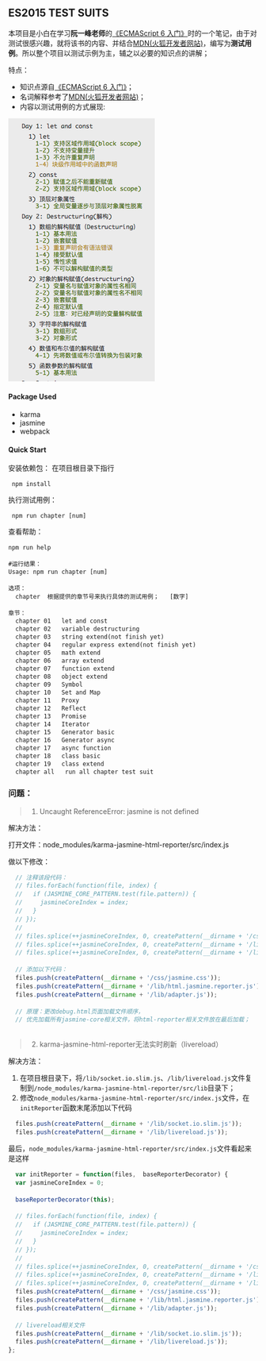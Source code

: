 ## ES2015 TEST SUITS
本项目是小白在学习**阮一峰老师**的[《ECMAScript 6 入门》](http://es6.ruanyifeng.com/)时的一个笔记，由于对测试很感兴趣，就将该书的内容、并结合[MDN(火狐开发者网站)](https://developer.mozilla.org/en-US/)，编写为**测试用例**。所以整个项目以测试示例为主，辅之以必要的知识点的讲解；

特点：

* 知识点源自[《ECMAScript 6 入门》](http://es6.ruanyifeng.com/)；
* 名词解释参考了[MDN(火狐开发者网站)](https://developer.mozilla.org/en-US/)；
* 内容以测试用例的方式展现:

 ![content](./lib/img/c1.png)

#### Package Used
* karma
* jasmine
* webpack


#### Quick Start
安装依赖包：
在项目根目录下指行

```shell
 npm install
```

执行测试用例：

```shell
 npm run chapter [num] 
```

查看帮助：

```shell
npm run help

#运行结果：
Usage: npm run chapter [num]

选项：
  chapter  根据提供的章节号来执行具体的测试用例；   [数字]

章节：
  chapter 01   let and const
  chapter 02   variable destructuring
  chapter 03   string extend(not finish yet)
  chapter 04   regular express extend(not finish yet)
  chapter 05   math extend
  chapter 06   array extend
  chapter 07   function extend
  chapter 08   object extend
  chapter 09   Symbol
  chapter 10   Set and Map
  chapter 11   Proxy
  chapter 12   Reflect
  chapter 13   Promise
  chapter 14   Iterator
  chapter 15   Generator basic
  chapter 16   Generator async
  chapter 17   async function
  chapter 18   class basic
  chapter 19   class extend
  chapter all   run all chapter test suit
```

### 问题：

> 1. Uncaught ReferenceError: jasmine is not defined 

解决方法：

打开文件：node_modules/karma-jasmine-html-reporter/src/index.js

做以下修改：

```javascript
  // 注释该段代码：
  // files.forEach(function(file, index) {
  //   if (JASMINE_CORE_PATTERN.test(file.pattern)) {
  //     jasmineCoreIndex = index;
  //   }
  // });
  //
  // files.splice(++jasmineCoreIndex, 0, createPattern(__dirname + '/css/jasmine.css'));
  // files.splice(++jasmineCoreIndex, 0, createPattern(__dirname + '/lib/html.jasmine.reporter.js'));
  // files.splice(++jasmineCoreIndex, 0, createPattern(__dirname + '/lib/adapter.js'));
  
  // 添加以下代码：
  files.push(createPattern(__dirname + '/css/jasmine.css'));
  files.push(createPattern(__dirname + '/lib/html.jasmine.reporter.js'));
  files.push(createPattern(__dirname + '/lib/adapter.js'));
  
  // 原理：更改debug.html页面加载文件顺序，
  // 优先加载所有jasmine-core相关文件，将html-reporter相关文件放在最后加载；
  
```

> 2. karma-jasmine-html-reporter无法实时刷新（livereload）

解决方法：

1. 在项目根目录下，将`/lib/socket.io.slim.js`、`/lib/livereload.js`文件复制到`/node_modules/karma-jasmine-html-reporter/src/lib`目录下；
2. 修改`node_modules/karma-jasmine-html-reporter/src/index.js`文件，在`initReporter`函数末尾添加以下代码

```javascript
  files.push(createPattern(__dirname + '/lib/socket.io.slim.js'));
  files.push(createPattern(__dirname + '/lib/livereload.js'));
```

最后，`node_modules/karma-jasmine-html-reporter/src/index.js`文件看起来是这样

```javascript
  var initReporter = function(files,  baseReporterDecorator) {
  var jasmineCoreIndex = 0;

  baseReporterDecorator(this);

  // files.forEach(function(file, index) {
  //   if (JASMINE_CORE_PATTERN.test(file.pattern)) {
  //     jasmineCoreIndex = index;
  //   }
  // });
  //
  // files.splice(++jasmineCoreIndex, 0, createPattern(__dirname + '/css/jasmine.css'));
  // files.splice(++jasmineCoreIndex, 0, createPattern(__dirname + '/lib/html.jasmine.reporter.js'));
  // files.splice(++jasmineCoreIndex, 0, createPattern(__dirname + '/lib/adapter.js'));
  files.push(createPattern(__dirname + '/css/jasmine.css'));
  files.push(createPattern(__dirname + '/lib/html.jasmine.reporter.js'));
  files.push(createPattern(__dirname + '/lib/adapter.js'));

  // livereload相关文件
  files.push(createPattern(__dirname + '/lib/socket.io.slim.js'));
  files.push(createPattern(__dirname + '/lib/livereload.js'));
};
```
